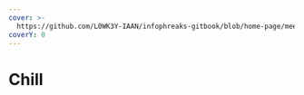 ```yaml
---
cover: >-
  https://github.com/L0WK3Y-IAAN/infophreaks-gitbook/blob/home-page/meet-the-team/iaan/.gitbook/assets/artworks-000347371179-ifvv5g-t500x500%20(1).jpg
coverY: 0
---
```


# Chill

